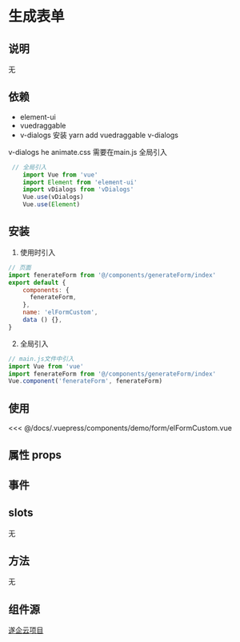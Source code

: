 # 生成表单

## 说明

无

## 依赖
 * element-ui
 * vuedraggable
 * v-dialogs
 安装 yarn add vuedraggable v-dialogs

v-dialogs he animate.css 需要在main.js 全局引入
```js
 // 全局引入
    import Vue from 'vue'
    import Element from 'element-ui'
    import vDialogs from 'vDialogs'
    Vue.use(vDialogs)
    Vue.use(Element)
```
<el-alert
    title="tips："
    type="warning"
    description="这里v-dialogs 有个坑，2.0.3 props 下去的数据，显示undefined, 解决方法退回 2.0.2 (不行就把node_modules 全删除)"
    :closable="false"
    show-icon>
  </el-alert>

## 安装

1. 使用时引入
```js
// 页面
import fenerateForm from '@/components/generateForm/index'
export default {
    components: {
      fenerateForm,
    },
    name: 'elFormCustom',
    data () {},
}
```
2. 全局引入
```js
// main.js文件中引入
import Vue from 'vue'
import fenerateForm from '@/components/generateForm/index'
Vue.component('fenerateForm', fenerateForm)
```

## 使用

<baseComponent-codeBox
  title="基础用法"
  description="由于项目是在比较宽得屏幕运行，小屏幕未做兼容，文档得展示效果不是很理想"
  onlineLink="">
  <demo-form-elFormCustom/>
  <!-- 这里直接设置 引入的展示代码 ；注意引入代码一定不能缩进！！！否则不能生效！-->
  <highlight-code slot="codeText" lang="vue">
<<< @/docs/.vuepress/components/demo/form/elFormCustom.vue
  </highlight-code>
</baseComponent-codeBox>

## 属性 props

<baseComponent-apiTable title="" :tableBody="tableBody" :tableHead="tableHead">
</baseComponent-apiTable>

<baseComponent-apiTable title="uploadOptions 对象说明" :tableBody="tableBody2" :tableHead="tableHead2">
</baseComponent-apiTable>

## 事件
<baseComponent-apiTable title="" :tableBody="tableBody3" :tableHead="tableHead3">
</baseComponent-apiTable>

## slots

无

## 方法

无


## 组件源

[遂企云项目](http://www.snsme.cn/)



<script>
  export default {
    data() {
      return {
        tableHead: `参数|说明|类型|可选值|	默认值`,
        tableBody: [
          `uploadOptions          | 上传配置  | object | -- |--`,
          `initList               | 初始表单，如编辑需要传入| Array| --| --`
        ],
        tableHead2: `参数|说明|类型|可选值|	默认值`,
        tableBody2: [
        `action          | 上传接口地址  | string | -- |--`,
        `headers               | 上传接口需要携带的请求头，如token | Object| --| --`,
        `key               | 接口返回的字段(目前不支持配置) | String| --| data.url `,
        `callback               | 上传接口的返回回调 | function | --| --|`,
        ],
        tableHead3: `事件名称  |    说明	| 回调参数 `,
        tableBody3: [
               `getFormList| 获取 表单数据 | data：返回表单列表`,
        ]
      }
    },
  }
</script>